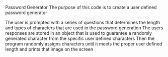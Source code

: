 Password Generator
The purpose of this code is to create a user defined password generator

The user is prompted with a series of questions that determines the length and types of characters that are used in the password generation
The users responses are stored in an object that is used to guarantee a randomly generated character from the specific user defined characters
Then the program randomly assigns characters until it meets the proper user defined length and prints that image on the screen


